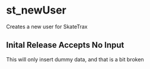 # st_newUser
Creates a new user for SkateTrax

## Inital Release Accepts No Input
This will only insert dummy data, and that is a bit broken
